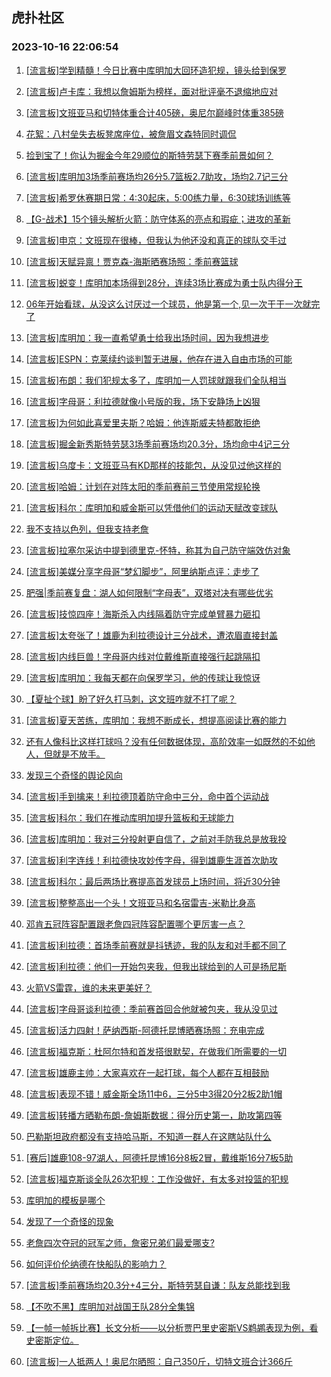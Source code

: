 ## 虎扑社区 
### 2023-10-16 22:06:54

1. [[流言板]学到精髓！今日比赛中库明加大回环造犯规，镜头给到保罗](https://bbs.hupu.com/62503770.html)

2. [[流言板]卢卡库：我想以詹姆斯为榜样，面对批评毫不退缩地应对](https://bbs.hupu.com/62503208.html)

3. [[流言板]文班亚马和切特体重合计405磅，奥尼尔巅峰时体重385磅](https://bbs.hupu.com/62503841.html)

4. [花絮：八村垒失去板凳席座位，被詹眉文森特同时调侃](https://bbs.hupu.com/62504312.html)

5. [捡到宝了！你认为掘金今年29顺位的斯特劳瑟下赛季前景如何？](https://bbs.hupu.com/62501598.html)

6. [[流言板]库明加3场季前赛场均26分5.7篮板2.7助攻，场均2.7记三分](https://bbs.hupu.com/62501463.html)

7. [[流言板]希罗休赛期日常：4:30起床，5:00练力量，6:30球场训练等](https://bbs.hupu.com/62501935.html)

8. [【G-战术】15个镜头解析火箭：防守体系的亮点和瑕疵；进攻的革新](https://bbs.hupu.com/62504661.html)

9. [[流言板]申京：文班现在很棒，但我认为他还没和真正的球队交手过](https://bbs.hupu.com/62504794.html)

10. [[流言板]天赋异禀！贾克森-海斯晒赛场照：季前赛篮球](https://bbs.hupu.com/62505978.html)

11. [[流言板]蜕变！库明加本场得到28分，连续3场比赛成为勇士队内得分王](https://bbs.hupu.com/62500459.html)

12. [06年开始看球，从没这么讨厌过一个球员，他是第一个,见一次干干一次就完了](https://bbs.hupu.com/62501321.html)

13. [[流言板]库明加：我一直希望勇士给我出场时间，因为我想进步](https://bbs.hupu.com/62505778.html)

14. [[流言板]ESPN：克莱续约谈判暂无进展，他存在进入自由市场的可能](https://bbs.hupu.com/62498743.html)

15. [[流言板]布朗：我们犯规太多了，库明加一人罚球就跟我们全队相当](https://bbs.hupu.com/62505483.html)

16. [[流言板]字母哥：利拉德就像小号版的我，场下安静场上凶狠](https://bbs.hupu.com/62504772.html)

17. [[流言板]为何如此喜爱里夫斯？哈姆：他连斯威夫特都敢拒绝](https://bbs.hupu.com/62498936.html)

18. [[流言板]掘金新秀斯特劳瑟3场季前赛场均20.3分，场均命中4记三分](https://bbs.hupu.com/62501593.html)

19. [[流言板]乌度卡：文班亚马有KD那样的技能包，从没见过他这样的](https://bbs.hupu.com/62504668.html)

20. [[流言板]哈姆：计划在对阵太阳的季前赛前三节使用常规轮换](https://bbs.hupu.com/62498406.html)

21. [[流言板]科尔：库明加和威金斯可以凭借他们的运动天赋改变球队](https://bbs.hupu.com/62501364.html)

22. [我不支持以色列，但我支持老詹](https://bbs.hupu.com/62500176.html)

23. [[流言板]拉塞尔采访中提到德里克-怀特，称其为自己防守端效仿对象](https://bbs.hupu.com/62498500.html)

24. [[流言板]美媒分享字母哥“梦幻脚步”，阿里纳斯点评：走步了](https://bbs.hupu.com/62497660.html)

25. [肥强|季前赛复盘：湖人如何限制“字母表”，双塔对决有哪些优劣](https://bbs.hupu.com/62503582.html)

26. [[流言板]技惊四座！海斯杀入内线隔着防守完成单臂暴力砸扣](https://bbs.hupu.com/62497577.html)

27. [[流言板]太夸张了！雄鹿为利拉德设计三分战术，遭浓眉直接封盖](https://bbs.hupu.com/62497151.html)

28. [[流言板]内线巨兽！字母哥内线对位戴维斯直接强行起跳隔扣](https://bbs.hupu.com/62496755.html)

29. [[流言板]库明加：我每天都在向保罗学习，他的传球让我惊讶](https://bbs.hupu.com/62505843.html)

30. [【夏扯个球】盼了好久打马刺，这文班咋就不打了呢？](https://bbs.hupu.com/62505111.html)

31. [[流言板]夏天苦练，库明加：我想不断成长，想提高阅读比赛的能力](https://bbs.hupu.com/62505709.html)

32. [还有人像科比这样打球吗？没有任何数据体现，高阶效率一如既然的不如他人，但就是不放手。](https://bbs.hupu.com/62505029.html)

33. [发现三个奇怪的舆论风向](https://bbs.hupu.com/62505197.html)

34. [[流言板]手到擒来！利拉德顶着防守命中三分，命中首个运动战](https://bbs.hupu.com/62497034.html)

35. [[流言板]科尔：我们在推动库明加提升篮板和无球能力](https://bbs.hupu.com/62505746.html)

36. [[流言板]库明加：我对三分投射更自信了，之前对手防我总是放我投](https://bbs.hupu.com/62504334.html)

37. [[流言板]利字连线！利拉德快攻妙传字母，得到雄鹿生涯首次助攻](https://bbs.hupu.com/62496827.html)

38. [[流言板]科尔：最后两场比赛提高首发球员上场时间，将近30分钟](https://bbs.hupu.com/62500742.html)

39. [[流言板]整整高出一个头！文班亚马和名宿雷吉-米勒比身高](https://bbs.hupu.com/62504868.html)

40. [邓肯五冠阵容配置跟老詹四冠阵容配置哪个更厉害一点？](https://bbs.hupu.com/62505733.html)

41. [[流言板]利拉德：首场季前赛就是抖锈迹，我的队友和对手都不同了](https://bbs.hupu.com/62505714.html)

42. [[流言板]利拉德：他们一开始包夹我，但我出球给到的人可是扬尼斯](https://bbs.hupu.com/62498865.html)

43. [火箭VS雷霆，谁的未来更美好？](https://bbs.hupu.com/62504952.html)

44. [[流言板]字母哥谈利拉德：季前赛首回合他就被包夹，我从没见过](https://bbs.hupu.com/62501380.html)

45. [[流言板]活力四射！萨纳西斯-阿德托昆博晒赛场照：充电完成](https://bbs.hupu.com/62506024.html)

46. [[流言板]福克斯：杜阿尔特和首发搭很默契，在做我们所需要的一切](https://bbs.hupu.com/62505274.html)

47. [[流言板]雄鹿主帅：大家喜欢在一起打球，每个人都在互相鼓励](https://bbs.hupu.com/62506746.html)

48. [[流言板]表现不错！威金斯全场11中6，三分5中3得20分2板2助1帽](https://bbs.hupu.com/62500420.html)

49. [[流言板]转播方晒勒布朗-詹姆斯数据：得分历史第一，助攻第四等](https://bbs.hupu.com/62498089.html)

50. [巴勒斯坦政府都没有支持哈马斯，不知道一群人在这瞎站队什么](https://bbs.hupu.com/62503217.html)

51. [[赛后]雄鹿108-97湖人，阿德托昆博16分8板2冒，戴维斯16分7板5助](https://bbs.hupu.com/62498115.html)

52. [[流言板]福克斯谈全队26次犯规：工作没做好，有太多对投篮的犯规](https://bbs.hupu.com/62505161.html)

53. [库明加的模板是哪个](https://bbs.hupu.com/62506100.html)

54. [发现了一个奇怪的现象](https://bbs.hupu.com/62505851.html)

55. [老詹四次夺冠的冠军之师，詹密兄弟们最爱哪支?](https://bbs.hupu.com/62506480.html)

56. [如何评价伦纳德在快船队的影响力？](https://bbs.hupu.com/62505391.html)

57. [[流言板]季前赛场均20.3分+4三分，斯特劳瑟自谦：队友总能找到我](https://bbs.hupu.com/62504124.html)

58. [【不吹不黑】库明加对战国王队28分全集锦](https://bbs.hupu.com/62500574.html)

59. [【一帧一帧拆比赛】长文分析——以分析贾巴里史密斯VS鹈鹕表现为例，看史密斯定位。](https://bbs.hupu.com/62502155.html)

60. [[流言板]一人抵两人！奥尼尔晒照：自己350斤，切特文班合计366斤](https://bbs.hupu.com/62497982.html)

